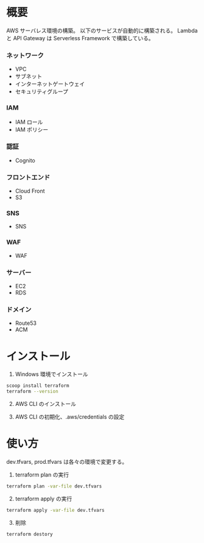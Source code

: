 # 概要

AWS サーバレス環境の構築。
以下のサービスが自動的に構築される。
Lambda と API Gateway は Serverless Framework で構築している。

### ネットワーク

- VPC
- サブネット
- インターネットゲートウェイ
- セキュリティグループ

### IAM

- IAM ロール
- IAM ポリシー

### 認証

- Cognito

### フロントエンド

- Cloud Front
- S3

### SNS

- SNS

### WAF

- WAF

### サーバー

- EC2
- RDS

### ドメイン

- Route53
- ACM

# インストール

1. Windows 環境でインストール

```bash
scoop install terraform
terraform --version
```

2. AWS CLI のインストール

3. AWS CLI の初期化、.aws/credentials の設定

# 使い方

dev.tfvars, prod.tfvars は各々の環境で変更する。

1. terraform plan の実行

```bash
terraform plan -var-file dev.tfvars
```

2. terraform apply の実行

```bash
terraform apply -var-file dev.tfvars
```

3. 削除

```bash
terraform destory
```
